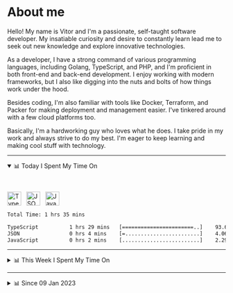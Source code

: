 # About me

Hello! My name is Vitor and I'm a passionate, self-taught software developer. My insatiable curiosity and desire to constantly learn lead me to seek out new knowledge and explore innovative technologies.

As a developer, I have a strong command of various programming languages, including Golang, TypeScript, and PHP, and I'm proficient in both front-end and back-end development. I enjoy working with modern frameworks, but I also like digging into the nuts and bolts of how things work under the hood.

Besides coding, I'm also familiar with tools like Docker, Terraform, and Packer for making deployment and management easier. I've tinkered around with a few cloud platforms too.

Basically, I'm a hardworking guy who loves what he does. I take pride in my work and always strive to do my best. I'm eager to keep learning and making cool stuff with technology.

---

<!-- ## 📊 Today I Spent My Time On -->

<details open>
<summary>📊 Today I Spent My Time On</summary>

&nbsp;

<!--DEVTIMER:TODAY:START-->
<img align="center" width="32px" src="https://cdn.simpleicons.org/typescript/3178C6" alt="TypeScript" />&nbsp;&nbsp;&nbsp;<img align="center" width="32px" src="https://cdn.simpleicons.org/carrd/fff" alt="JSON" />&nbsp;&nbsp;&nbsp;<img align="center" width="32px" src="https://cdn.simpleicons.org/javascript/F7DF1E" alt="JavaScript" />&nbsp;&nbsp;&nbsp;

```txt
Total Time: 1 hrs 35 mins

TypeScript          1 hrs 29 mins   [=======================..]    93.65 %
JSON                0 hrs 4 mins    [=........................]    4.06 %
JavaScript          0 hrs 2 mins    [.........................]    2.29 %
```

<!--DEVTIMER:TODAY:END-->

</details>

---
<details>
<summary>📊 This Week I Spent My Time On</summary>

&nbsp;

<!--DEVTIMER:WEEK:START-->
<img align="center" width="32px" src="https://cdn.simpleicons.org/typescript/3178C6" alt="TypeScript" />&nbsp;&nbsp;&nbsp;<img align="center" width="32px" src="https://cdn.simpleicons.org/vuedotjs/4FC08D" alt="Vue" />&nbsp;&nbsp;&nbsp;<img align="center" width="32px" src="https://cdn.simpleicons.org/javascript/F7DF1E" alt="JavaScript" />&nbsp;&nbsp;&nbsp;<img align="center" width="32px" src="https://cdn.simpleicons.org/markdown/fff" alt="Markdown" />&nbsp;&nbsp;&nbsp;<img align="center" width="32px" src="https://cdn.simpleicons.org/gnubash/fff" alt="Bash" />&nbsp;&nbsp;&nbsp;<img align="center" width="32px" src="https://cdn.simpleicons.org/carrd/fff" alt="JSON" />&nbsp;&nbsp;&nbsp;<img align="center" width="32px" src="https://cdn.simpleicons.org/html5/E34F26" alt="HTML" />&nbsp;&nbsp;&nbsp;

```txt
Total Time: 12 hrs 23 mins

TypeScript          7 hrs 21 mins   [==============...........]    59.35 %
Vue                 2 hrs 28 mins   [====.....................]    19.92 %
JavaScript          1 hrs 9 mins    [==.......................]    9.28 %
Markdown            0 hrs 56 mins   [=........................]    7.50 %
Bash                0 hrs 14 mins   [.........................]    1.84 %
JSON                0 hrs 13 mins   [.........................]    1.74 %
HTML                0 hrs 1 mins    [.........................]    0.13 %
```

<!--DEVTIMER:WEEK:END-->
</details>

---


<details>
<summary>📊 Since 09 Jan 2023</summary>

&nbsp;

<!--DEVTIMER::START-->
<img align="center" width="32px" src="https://cdn.simpleicons.org/typescript/3178C6" alt="TypeScript" />&nbsp;&nbsp;&nbsp;<img align="center" width="32px" src="https://cdn.simpleicons.org/vuedotjs/4FC08D" alt="Vue" />&nbsp;&nbsp;&nbsp;<img align="center" width="32px" src="https://cdn.simpleicons.org/go/00ADD8" alt="Go" />&nbsp;&nbsp;&nbsp;<img align="center" width="32px" src="https://cdn.simpleicons.org/carrd/fff" alt="JSON" />&nbsp;&nbsp;&nbsp;<img align="center" width="32px" src="https://cdn.simpleicons.org/python/3776AB" alt="Python" />&nbsp;&nbsp;&nbsp;<img align="center" width="32px" src="https://cdn.simpleicons.org/gnubash/fff" alt="Bash" />&nbsp;&nbsp;&nbsp;<img align="center" width="32px" src="https://cdn.simpleicons.org/javascript/F7DF1E" alt="JavaScript" />&nbsp;&nbsp;&nbsp;<img align="center" width="32px" src="https://cdn.simpleicons.org/yaml/fff" alt="YAML" />&nbsp;&nbsp;&nbsp;<img align="center" width="32px" src="https://cdn.simpleicons.org/markdown/fff" alt="Markdown" />&nbsp;&nbsp;&nbsp;<img align="center" width="32px" src="https://cdn.simpleicons.org/html5/E34F26" alt="HTML" />&nbsp;&nbsp;&nbsp;<img align="center" width="32px" src="https://cdn.simpleicons.org/css3/1572B6" alt="CSS" />&nbsp;&nbsp;&nbsp;<img align="center" width="32px" src="https://cdn.simpleicons.org/academia/fff" alt="Text" />&nbsp;&nbsp;&nbsp;<img align="center" width="32px" src="https://cdn.simpleicons.org/php/777BB4" alt="PHP" />&nbsp;&nbsp;&nbsp;

```txt
Total Time: 151 hrs 27 mins

TypeScript          67 hrs 41 mins  [===========..............]    44.69 %
Vue                 22 hrs 24 mins  [===......................]    14.79 %
Go                  16 hrs 54 mins  [==.......................]    11.16 %
JSON                11 hrs 16 mins  [=........................]    7.44 %
Python              9 hrs 11 mins   [=........................]    6.06 %
Bash                6 hrs 15 mins   [=........................]    4.12 %
JavaScript          5 hrs 16 mins   [.........................]    3.48 %
YAML                4 hrs 20 mins   [.........................]    2.86 %
SCSS                2 hrs 5 mins    [.........................]    1.37 %
Markdown            1 hrs 56 mins   [.........................]    1.28 %
SQL                 1 hrs 10 mins   [.........................]    0.77 %
Docker              0 hrs 48 mins   [.........................]    0.53 %
HTML                0 hrs 17 mins   [.........................]    0.19 %
XML                 0 hrs 15 mins   [.........................]    0.16 %
CSS                 0 hrs 11 mins   [.........................]    0.12 %
Text                0 hrs 9 mins    [.........................]    0.10 %
PHP                 0 hrs 7 mins    [.........................]    0.08 %
Nginx configuration file 0 hrs 2 mins    [.........................]    0.02 %
```

<!--DEVTIMER::END-->

</details>
